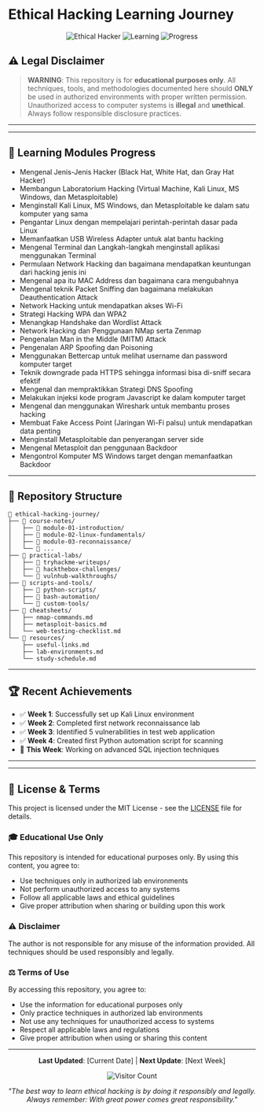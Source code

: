# Ethical Hacking Learning Journey

<div align="center">

![Ethical Hacker](https://img.shields.io/badge/Role-Ethical%20Hacker-red?style=for-the-badge)
![Learning](https://img.shields.io/badge/Status-Learning-green?style=for-the-badge)
![Progress](https://img.shields.io/badge/Progress-In%20Progress-yellow?style=for-the-badge)

</div>

## ⚠️ Legal Disclaimer
> **WARNING**: This repository is for **educational purposes only**. All techniques, tools, and methodologies documented here should **ONLY** be used in authorized environments with proper written permission. Unauthorized access to computer systems is **illegal** and **unethical**. Always follow responsible disclosure practices.

---
<!--
### 🔧 **Technical Stack**
![Kali Linux](https://img.shields.io/badge/Kali_Linux-557C94?style=for-the-badge&logo=kalilinux&logoColor=white)
![Python](https://img.shields.io/badge/Python-3776AB?style=for-the-badge&logo=python&logoColor=white)
![Linux](https://img.shields.io/badge/Linux-FCC624?style=for-the-badge&logo=linux&logoColor=black)
<br>
![Wireshark](https://img.shields.io/badge/Wireshark-1679A7?style=for-the-badge&logo=wireshark&logoColor=white)
![Nmap](https://img.shields.io/badge/Nmap-4682B4?style=for-the-badge&logo=nmap&logoColor=white)
![Metasploit](https://img.shields.io/badge/Metasploit-2596CD?style=for-the-badge&logo=metasploit&logoColor=white)
<br>
![Burp Suite](https://img.shields.io/badge/Burp_Suite-FF6633?style=for-the-badge&logo=burpsuite&logoColor=white)
![OWASP](https://img.shields.io/badge/OWASP-000000?style=for-the-badge&logo=owasp&logoColor=white)
![Docker](https://img.shields.io/badge/Docker-2496ED?style=for-the-badge&logo=docker&logoColor=white)
-->
---

## 📖 **Learning Modules Progress**

- Mengenal Jenis-Jenis Hacker (Black Hat, White Hat, dan Gray Hat Hacker)
- Membangun Laboratorium Hacking (Virtual Machine, Kali Linux, MS Windows, dan Metasploitable)
- Menginstall Kali Linux, MS Windows, dan Metasploitable ke dalam satu komputer yang sama
- Pengantar Linux dengan mempelajari perintah-perintah dasar pada Linux
- Memanfaatkan USB Wireless Adapter untuk alat bantu hacking
- Mengenal Terminal dan Langkah-langkah menginstall aplikasi menggunakan Terminal
- Permulaan Network Hacking dan bagaimana mendapatkan keuntungan dari hacking jenis ini
- Mengenal apa itu MAC Address dan bagaimana cara mengubahnya
- Mengenal teknik Packet Sniffing dan bagaimana melakukan Deauthentication Attack
- Network Hacking untuk mendapatkan akses Wi-Fi
- Strategi Hacking WPA dan WPA2
- Menangkap Handshake dan Wordlist Attack
- Network Hacking dan Penggunaan NMap serta Zenmap
- Pengenalan Man in the Middle (MITM) Attack
- Pengenalan ARP Spoofing dan Poisoning
- Menggunakan Bettercap untuk melihat username dan password komputer target
- Teknik downgrade pada HTTPS sehingga informasi bisa di-sniff secara efektif
- Mengenal dan mempraktikkan Strategi DNS Spoofing
- Melakukan injeksi kode program Javascript ke dalam komputer target
- Mengenal dan menggunakan Wireshark untuk membantu proses hacking
- Membuat Fake Access Point (Jaringan Wi-Fi palsu) untuk mendapatkan data penting
- Menginstall Metasploitable dan penyerangan server side
- Mengenal Metasploit dan penggunaan Backdoor
- Mengontrol Komputer MS Windows target dengan memanfaatkan Backdoor

---

## 📂 **Repository Structure**

```
📁 ethical-hacking-journey/
├── 📁 course-notes/
│   ├── 📁 module-01-introduction/
│   ├── 📁 module-02-linux-fundamentals/
│   ├── 📁 module-03-reconnaissance/
│   └── 📁 ...
├── 📁 practical-labs/
│   ├── 📁 tryhackme-writeups/
│   ├── 📁 hackthebox-challenges/
│   └── 📁 vulnhub-walkthroughs/
├── 📁 scripts-and-tools/
│   ├── 📁 python-scripts/
│   ├── 📁 bash-automation/
│   └── 📁 custom-tools/
├── 📁 cheatsheets/
│   ├── nmap-commands.md
│   ├── metasploit-basics.md
│   └── web-testing-checklist.md
└── 📁 resources/
    ├── useful-links.md
    ├── lab-environments.md
    └── study-schedule.md
```

---

## 🏆 **Recent Achievements**

- ✅ **Week 1**: Successfully set up Kali Linux environment
- ✅ **Week 2**: Completed first network reconnaissance lab
- ✅ **Week 3**: Identified 5 vulnerabilities in test web application
- ✅ **Week 4**: Created first Python automation script for scanning
- 🎯 **This Week**: Working on advanced SQL injection techniques

---
<!--
## 🤝 **Connect With Me**

- **LinkedIn**: [Your LinkedIn Profile]
- **Twitter**: [Your Twitter Handle]
- **Email**: [Your Professional Email]
- **Blog**: [Your Cybersecurity Blog if any]
-->
---

## 📜 **License & Terms**

This project is licensed under the MIT License - see the [LICENSE](LICENSE) file for details.

### 🎓 **Educational Use Only**
This repository is intended for educational purposes only. By using this content, you agree to:
- Use techniques only in authorized lab environments
- Not perform unauthorized access to any systems
- Follow all applicable laws and ethical guidelines
- Give proper attribution when sharing or building upon this work

### ⚠️ **Disclaimer**
The author is not responsible for any misuse of the information provided. All techniques should be used responsibly and legally.

### ⚖️ **Terms of Use**
By accessing this repository, you agree to:
- Use the information for educational purposes only
- Only practice techniques in authorized lab environments  
- Not use any techniques for unauthorized access to systems
- Respect all applicable laws and regulations
- Give proper attribution when using or sharing this content

---

<div align="center">

**Last Updated**: [Current Date] | **Next Update**: [Next Week]

![Visitor Count](https://profile-counter.glitch.me/your-username/count.svg)

*"The best way to learn ethical hacking is by doing it responsibly and legally. Always remember: With great power comes great responsibility."*

</div>
